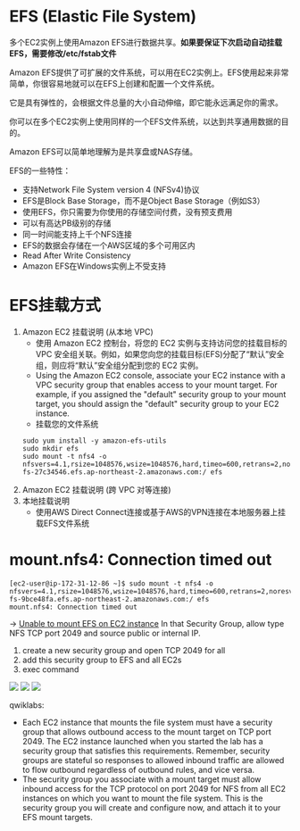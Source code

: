 # EFS (Elastic File System)

多个EC2实例上使用Amazon EFS进行数据共享。**如果要保证下次启动自动挂载EFS，需要修改/etc/fstab文件**

Amazon EFS提供了可扩展的文件系统，可以用在EC2实例上。EFS使用起来非常简单，你很容易地就可以在EFS上创建和配置一个文件系统。

它是具有弹性的，会根据文件总量的大小自动伸缩，即它能永远满足你的需求。

你可以在多个EC2实例上使用同样的一个EFS文件系统，以达到共享通用数据的目的。

Amazon EFS可以简单地理解为是共享盘或NAS存储。

EFS的一些特性：

- 支持Network File System version 4 (NFSv4)协议
- EFS是Block Base Storage，而不是Object Base Storage（例如S3）
- 使用EFS，你只需要为你使用的存储空间付费，没有预支费用
- 可以有高达PB级别的存储
- 同一时间能支持上千个NFS连接
- EFS的数据会存储在一个AWS区域的多个可用区内
- Read After Write Consistency
- Amazon EFS在Windows实例上不受支持

# EFS挂载方式
1. Amazon EC2 挂载说明 (从本地 VPC)
    - 使用 Amazon EC2 控制台，将您的 EC2 实例与支持访问您的挂载目标的 VPC 安全组关联。例如，如果您向您的挂载目标(EFS)分配了“默认”安全组，则应将“默认”安全组分配到您的 EC2 实例。
    - Using the Amazon EC2 console, associate your EC2 instance with a VPC security group that enables access to your mount target. For example, if you assigned the "default" security group to your mount target, you should assign the "default" security group to your EC2 instance.
    - 挂载您的文件系统
    ```
    sudo yum install -y amazon-efs-utils
    sudo mkdir efs
    sudo mount -t nfs4 -o nfsvers=4.1,rsize=1048576,wsize=1048576,hard,timeo=600,retrans=2,noresvport fs-27c34546.efs.ap-northeast-2.amazonaws.com:/ efs
    ```
2. Amazon EC2 挂载说明 (跨 VPC 对等连接)
3. 本地挂载说明
    - 使用AWS Direct Connect连接或基于AWS的VPN连接在本地服务器上挂载EFS文件系统

# mount.nfs4: Connection timed out
```
[ec2-user@ip-172-31-12-86 ~]$ sudo mount -t nfs4 -o nfsvers=4.1,rsize=1048576,wsize=1048576,hard,timeo=600,retrans=2,noresvport fs-9bce48fa.efs.ap-northeast-2.amazonaws.com:/ efs
mount.nfs4: Connection timed out
```
-> [Unable to mount EFS on EC2 instance](https://stackoverflow.com/questions/49762840/unable-to-mount-efs-on-ec2-instance) In that Security Group, allow type NFS TCP port 2049 and source public or internal IP.

1. create a new security group and open TCP 2049 for all
2. add this security group to EFS and all EC2s
3. exec command

![](https://i.loli.net/2019/06/15/5d044334885dd36909.png)
![](https://i.loli.net/2019/06/14/5d036f6e4796264081.png)
![](https://i.loli.net/2019/06/14/5d036f6e6ad9f29933.png)

qwiklabs:
- Each EC2 instance that mounts the file system must have a security group that allows outbound access to the mount target on TCP port 2049. The EC2 instance launched when you started the lab has a security group that satisfies this requirements. Remember, security groups are stateful so responses to allowed inbound traffic are allowed to flow outbound regardless of outbound rules, and vice versa.
- The security group you associate with a mount target must allow inbound access for the TCP protocol on port 2049 for NFS from all EC2 instances on which you want to mount the file system. This is the security group you will create and configure now, and attach it to your EFS mount targets.
